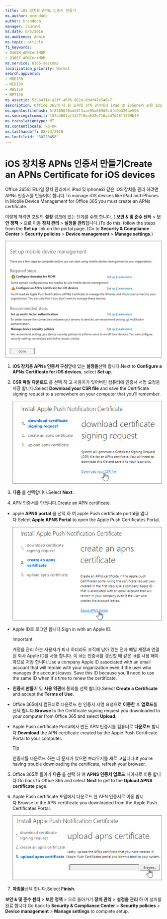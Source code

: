 ```yaml
---
title: iOS 장치용 APNs 인증서 만들기
ms.author: brendonb
author: brendonb
manager: laurawi
ms.date: 8/5/2016
ms.audience: Admin
ms.topic: article
f1_keywords:
- O365M_APNCertMDM
- O365E_APNCertMDM
ms.service: O365-seccomp
localization_priority: Normal
search.appverid:
- MOE150
- MED150
- MBS150
- MET150
ms.assetid: 522b43f4-a2ff-46f6-962a-dd4f47e546a7
description: Office 365에 대 한 모바일 장치 관리에서 iPad 및 iphone와 같은 iOS 장치를 관리 하려면 다음 단계에 따라 APNs 인증서를 먼저 만듭니다.
ms.openlocfilehash: 5f82690f0add5f1aae95a089d9cdfc0b320ae596
ms.sourcegitcommit: f57b4001ef1327f0ea622e716a4d7d78f1769b49
ms.translationtype: MT
ms.contentlocale: ko-KR
ms.lasthandoff: 02/23/2019
ms.locfileid: "30220458"
---
```

# <a name="create-an-apns-certificate-for-ios-devices"></a><span data-ttu-id="6ec2a-103">iOS 장치용 APNs 인증서 만들기</span><span class="sxs-lookup"><span data-stu-id="6ec2a-103">Create an APNs Certificate for iOS devices</span></span>

 <span data-ttu-id="6ec2a-104">Office 365의 모바일 장치 관리에서 iPad 및 iphone와 같은 iOS 장치를 관리 하려면 APNs 인증서를 만들어야 합니다.</span><span class="sxs-lookup"><span data-stu-id="6ec2a-104">To manage iOS devices like iPad and iPhones in Mobile Device Management for Office 365 you must create an APNs certificate.</span></span> 
  
<span data-ttu-id="6ec2a-p101">이렇게 하려면 포털의 **설정** 링크에 있는 단계를 수행 합니다. ( **보안 &amp; 및 준수 센터** \> **보안 정책** \> 으로 이동 **장치 관리** \> **설정을 관리**합니다.)</span><span class="sxs-lookup"><span data-stu-id="6ec2a-p101">To do this, follow the steps from the **Set up** link on the portal page. (Go to **Security &amp; Compliance Center** \> **Security policies** \> **Device management** \> **Manage settings**.)</span></span>
  
![모바일 장치 관리 필수 및 권장 단계 설정](media/d71e3c76-b6b9-4549-ade6-cbfab846d908.png)
  
1. <span data-ttu-id="6ec2a-108">**iOS 장치용 APNs 인증서 구성**옆에 있는 **설정을**선택 합니다.</span><span class="sxs-lookup"><span data-stu-id="6ec2a-108">Next to **Configure a APNs Certificate for iOS devices**, select **Set up**.</span></span>
    
2. <span data-ttu-id="6ec2a-109">**CSR 파일 다운로드** 를 선택 하 고 사용자가 잊어버린 컴퓨터에 인증서 서명 요청을 저장 합니다.</span><span class="sxs-lookup"><span data-stu-id="6ec2a-109">Select **Download your CSR file** and save the Certificate signing request to a somewhere on your computer that you'll remember.</span></span> 
    
    ![APN 인증서 설치 대화 상자](media/03aa8a24-e95c-4077-9b6b-ef76a86bafd7.png)
  
3. <span data-ttu-id="6ec2a-111">**다음** 을 선택합니다.</span><span class="sxs-lookup"><span data-stu-id="6ec2a-111">Select **Next**.</span></span>
    
4. <span data-ttu-id="6ec2a-112">APN 인증서를 만듭니다.</span><span class="sxs-lookup"><span data-stu-id="6ec2a-112">Create an APN certificate.</span></span>
    
  - <span data-ttu-id="6ec2a-113">apple **APNS portal** 을 선택 하 여 apple Push certificate portal을 엽니다.</span><span class="sxs-lookup"><span data-stu-id="6ec2a-113">Select **Apple APNS Portal** to open the Apple Push Certificates Portal.</span></span> 
    
    ![Apple APNS 포털이 선택 된 APN 알림 인증서 대화 상자 설치](media/ce19f53c-f44a-470b-baf3-9278dfda2ba5.png)
  
  - <span data-ttu-id="6ec2a-115">Apple ID로 로그인 합니다.</span><span class="sxs-lookup"><span data-stu-id="6ec2a-115">Sign in with an Apple ID.</span></span>
    
    > [!IMPORTANT]
    > <span data-ttu-id="6ec2a-p102">계정을 관리 하는 사용자가 퇴사 하더라도 조직에 남아 있는 전자 메일 계정과 연결 된 회사 Apple ID를 사용 합니다. 이 id는 인증서를 갱신할 때 같은 id를 사용 해야 하므로 저장 합니다.</span><span class="sxs-lookup"><span data-stu-id="6ec2a-p102">Use a company Apple ID associated with an email account that will remain with your organization even if the user who manages the account leaves. Save this ID because you'll need to use the same ID when it's time to renew the certificate.</span></span> 
  
  - <span data-ttu-id="6ec2a-118">**인증서 만들기** 및 **사용 약관**에 동의를 선택 합니다.</span><span class="sxs-lookup"><span data-stu-id="6ec2a-118">Select **Create a Certificate** and accept the **Terms of Use**.</span></span>
    
  - <span data-ttu-id="6ec2a-119">Office 365에서 컴퓨터로 다운로드 한 인증서 서명 요청으로 **이동한** 후 **업로드**를 선택 합니다.</span><span class="sxs-lookup"><span data-stu-id="6ec2a-119">**Browse** to the Certificate signing request you downloaded to your computer from Office 365 and select **Upload**.</span></span>
    
  - <span data-ttu-id="6ec2a-120">Apple Push certificate Portal에서 만든 APN 인증서를 컴퓨터로 **다운로드** 합니다.</span><span class="sxs-lookup"><span data-stu-id="6ec2a-120">**Download** the APN certificate created by the Apple Push Certificate Portal to your computer.</span></span> 
    
    > [!TIP]
    > <span data-ttu-id="6ec2a-121">인증서를 다운로드 하는 데 문제가 있으면 브라우저를 새로 고칩니다.</span><span class="sxs-lookup"><span data-stu-id="6ec2a-121">If you're having trouble downloading the certificate, refresh your browser.</span></span> 
  
5. <span data-ttu-id="6ec2a-122">Office 365로 돌아가 **다음** 을 선택 하 여 **APNS 인증서 업로드** 페이지로 이동 합니다.</span><span class="sxs-lookup"><span data-stu-id="6ec2a-122">Go back to Office 365 and select **Next** to get to the **Upload APNS certificate** page.</span></span> 
    
6. <span data-ttu-id="6ec2a-123">Apple Push certificate 포털에서 다운로드 한 APN 인증서로 이동 합니다.</span><span class="sxs-lookup"><span data-stu-id="6ec2a-123">Browse to the APN certificate you downloaded from the Apple Push Certificates Portal.</span></span>
    
    ![검색 단추를 클릭 하 여 Apple에서 다운로드 한 APNS 인증서를 선택 합니다.](media/afe2849d-af23-4c55-9009-d8f25edaf6c0.png)
  
7. <span data-ttu-id="6ec2a-125">**마침을**선택 합니다.</span><span class="sxs-lookup"><span data-stu-id="6ec2a-125">Select **Finish**.</span></span>
    
<span data-ttu-id="6ec2a-126">**보안 &amp; 및 준수 센터** \> **보안 정책** \> 으로 돌아가기 **장치 관리** \> **설정을 관리** 하 여 설치를 완료 합니다.</span><span class="sxs-lookup"><span data-stu-id="6ec2a-126">Go back to **Security &amp; Compliance Center** \> **Security policies** \> **Device management** \> **Manage settings** to complete setup.</span></span> 
  

